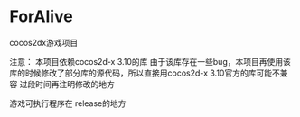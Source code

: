 # ForAlive
cocos2dx游戏项目

注意：
本项目依赖cocos2d-x 3.10的库
由于该库存在一些bug，本项目再使用该库的时候修改了部分库的源代码，所以直接用cocos2d-x 3.10官方的库可能不兼容
过段时间再注明修改的地方

游戏可执行程序在 release的地方
